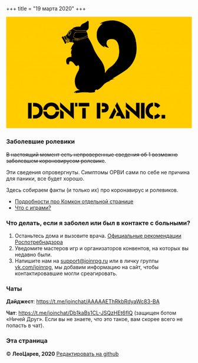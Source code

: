 +++
title = "19 марта 2020"
+++

![DO NOT PANIC](do-not-panic-skuns-protivogaz.jpg)

### Заболевшие ролевики

~~В настоящий момент есть непроверенные сведения об 1 возможно заболевшем короновирусом ролевике~~.

Эти сведения опровергнуты. Симптомы ОРВИ сами по себе не причина для паники, все будет хорошо.

Здесь собираем факты (и только их) про коронавирус и ролевиков.
 
 - [Подробности про Комкон отдельной странице](comcon)
 - [Что с играми?](cancel-games)

### Что делать, если я заболел или был в контакте с больными?

1. Останьтесь дома и вызовите врача. [Официальные рекомендации Роспотребнадзора](https://rospotrebnadzor.ru/about/info/news_time/news_details.php?ELEMENT_ID=13566)
2. Уведомите мастеров игр и организаторов конвентов, на которых вы недавно были.
3. Напишите нам на <support@joinrpg.ru> или в личку группы [vk.com/joinrpg](https://vk.com/joinrpg), мы добавим информацию на сайт, чтобы контактировавшие могли среагировать.

### Чаты

**Дайджест**: <https://t.me/joinchat/AAAAAEThRkbRdyaWc83-BA>

**Чат**: <https://t.me/joinchat/Db1kaBs1CL-JSQzHEt6fIQ> (защищен ботом «Ничей Друг». Если вы не знаете, что это такое, вам скорее всего не попасть в чат).

### Эта страница

© **ЛеоЦарев, 2020**
[Редактировать на github](https://github.com/leotsarev/corona-comcon/blob/master/content/_index.md)
